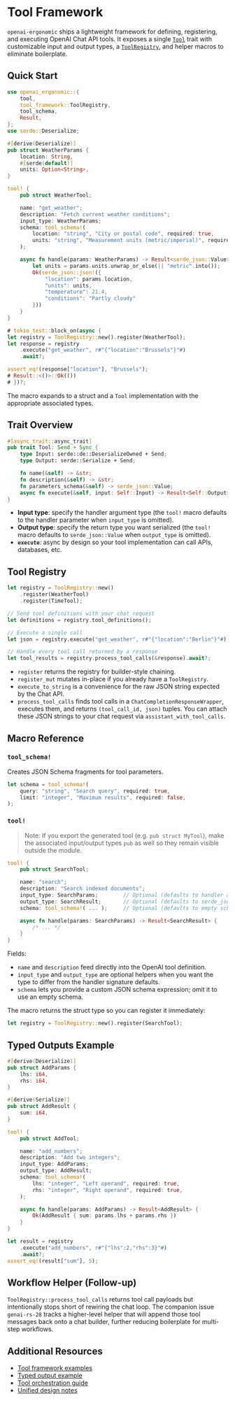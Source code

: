 # Tool Framework

`openai-ergonomic` ships a lightweight framework for defining, registering, and executing OpenAI Chat API tools. It exposes a single [`Tool`](../src/tool_framework.rs) trait with customizable input and output types, a [`ToolRegistry`](../src/tool_framework.rs), and helper macros to eliminate boilerplate.

## Quick Start

```rust
use openai_ergonomic::{
    tool,
    tool_framework::ToolRegistry,
    tool_schema,
    Result,
};
use serde::Deserialize;

#[derive(Deserialize)]
pub struct WeatherParams {
    location: String,
    #[serde(default)]
    units: Option<String>,
}

tool! {
    pub struct WeatherTool;

    name: "get_weather";
    description: "Fetch current weather conditions";
    input_type: WeatherParams;
    schema: tool_schema!(
        location: "string", "City or postal code", required: true,
        units: "string", "Measurement units (metric/imperial)", required: false,
    );

    async fn handle(params: WeatherParams) -> Result<serde_json::Value> {
        let units = params.units.unwrap_or_else(|| "metric".into());
        Ok(serde_json::json!({
            "location": params.location,
            "units": units,
            "temperature": 21.4,
            "conditions": "Partly cloudy"
        }))
    }
}

# tokio_test::block_on(async {
let registry = ToolRegistry::new().register(WeatherTool);
let response = registry
    .execute("get_weather", r#"{"location":"Brussels"}"#)
    .await?;

assert_eq!(response["location"], "Brussels");
# Result::<()>::Ok(())
# })?;
```

The macro expands to a struct and a `Tool` implementation with the appropriate associated types.

## Trait Overview

```rust
#[async_trait::async_trait]
pub trait Tool: Send + Sync {
    type Input: serde::de::DeserializeOwned + Send;
    type Output: serde::Serialize + Send;

    fn name(&self) -> &str;
    fn description(&self) -> &str;
    fn parameters_schema(&self) -> serde_json::Value;
    async fn execute(&self, input: Self::Input) -> Result<Self::Output>;
}
```

- **Input type**: specify the handler argument type (the `tool!` macro defaults to the handler parameter when `input_type` is omitted).
- **Output type**: specify the return type you want serialized (the `tool!` macro defaults to `serde_json::Value` when `output_type` is omitted).
- **`execute`**: async by design so your tool implementation can call APIs, databases, etc.

## Tool Registry

```rust
let registry = ToolRegistry::new()
    .register(WeatherTool)
    .register(TimeTool);

// Send tool definitions with your chat request
let definitions = registry.tool_definitions();

// Execute a single call
let json = registry.execute("get_weather", r#"{"location":"Berlin"}"#).await?;

// Handle every tool call returned by a response
let tool_results = registry.process_tool_calls(&response).await?;
```

- `register` returns the registry for builder-style chaining.
- `register_mut` mutates in-place if you already have a `ToolRegistry`.
- `execute_to_string` is a convenience for the raw JSON string expected by the Chat API.
- `process_tool_calls` finds tool calls in a `ChatCompletionResponseWrapper`, executes them, and returns `(tool_call_id, json)` tuples. You can attach these JSON strings to your chat request via `assistant_with_tool_calls`.

## Macro Reference

### `tool_schema!`

Creates JSON Schema fragments for tool parameters.

```rust
let schema = tool_schema!(
    query: "string", "Search query", required: true,
    limit: "integer", "Maximum results", required: false,
);
```

### `tool!`

> Note: If you export the generated tool (e.g. `pub struct MyTool`), make the associated input/output types `pub` as well so they remain visible outside the module.

```rust
tool! {
    pub struct SearchTool;

    name: "search";
    description: "Search indexed documents";
    input_type: SearchParams;        // Optional (defaults to handler argument type)
    output_type: SearchResult;       // Optional (defaults to serde_json::Value)
    schema: tool_schema!( ... );     // Optional (defaults to empty schema)

    async fn handle(params: SearchParams) -> Result<SearchResult> {
        /* ... */
    }
}
```

Fields:
- `name` and `description` feed directly into the OpenAI tool definition.
- `input_type` and `output_type` are optional helpers when you want the type to differ from the handler signature defaults.
- `schema` lets you provide a custom JSON schema expression; omit it to use an empty schema.

The macro returns the struct type so you can register it immediately:

```rust
let registry = ToolRegistry::new().register(SearchTool);
```

## Typed Outputs Example

```rust
#[derive(Deserialize)]
pub struct AddParams {
    lhs: i64,
    rhs: i64,
}

#[derive(Serialize)]
pub struct AddResult {
    sum: i64,
}

tool! {
    pub struct AddTool;

    name: "add_numbers";
    description: "Add two integers";
    input_type: AddParams;
    output_type: AddResult;
    schema: tool_schema!(
        lhs: "integer", "Left operand", required: true,
        rhs: "integer", "Right operand", required: true,
    );

    async fn handle(params: AddParams) -> Result<AddResult> {
        Ok(AddResult { sum: params.lhs + params.rhs })
    }
}

let result = registry
    .execute("add_numbers", r#"{"lhs":2,"rhs":3}"#)
    .await?;
assert_eq!(result["sum"], 5);
```

## Workflow Helper (Follow-up)

`ToolRegistry::process_tool_calls` returns tool call payloads but intentionally stops short of rewiring the chat loop. The companion issue `genai-rs-28` tracks a higher-level helper that will append those tool messages back onto a chat builder, further reducing boilerplate for multi-step workflows.

## Additional Resources

- [Tool framework examples](../examples/tool_framework.rs)
- [Typed output example](../examples/tool_framework_typed.rs)
- [Tool orchestration guide](tool_orchestration.md)
- [Unified design notes](unified_tool_framework_design.md)
